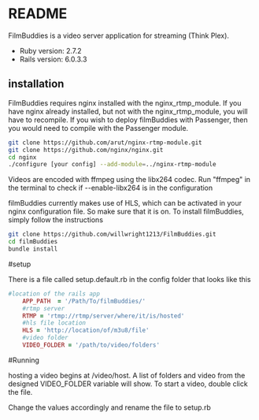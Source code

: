 # README

FilmBuddies is a video server application for streaming (Think Plex). 

- Ruby version: 2.7.2
- Rails version: 6.0.3.3

## installation

FilmBuddies requires nginx installed with the nginx_rtmp_module. If you have nginx already
installed, but not with the nginx_rtmp_module, you will have to recompile. If you wish to deploy filmBuddies with Passenger, then you would need to compile with the 
Passenger module.

```bash
git clone https://github.com/arut/nginx-rtmp-module.git
git clone https://github.com/nginx/nginx.git
cd nginx
./configure [your config] --add-module=../nginx-rtmp-module
```

Videos are encoded with ffmpeg using the libx264 codec. Run "ffmpeg" in the terminal
to check if --enable-libx264 is in the configuration

filmBuddies currently makes use of HLS, which can be activated in your nginx configuration
file. So make sure that it is on. To install filmBuddies, simply follow the instructions

```bash
git clone https://github.com/willwright1213/FilmBuddies.git
cd filmBuddies
bundle install
```

#setup

There is a file called setup.default.rb in the config folder that looks like this

````ruby
#location of the rails app
    APP_PATH  = '/Path/To/filmBuddies/'
    #rtmp server
    RTMP = 'rtmp://rtmp/server/where/it/is/hosted'
    #hls file location
    HLS = 'http://location/of/m3u8/file'
    #video folder
    VIDEO_FOLDER = '/path/to/video/folders'
````

#Running

hosting a video begins at /video/host. A list of folders and video from the designed VIDEO_FOLDER variable
will show. To start a video, double click the file. 

Change the values accordingly and rename the file to setup.rb